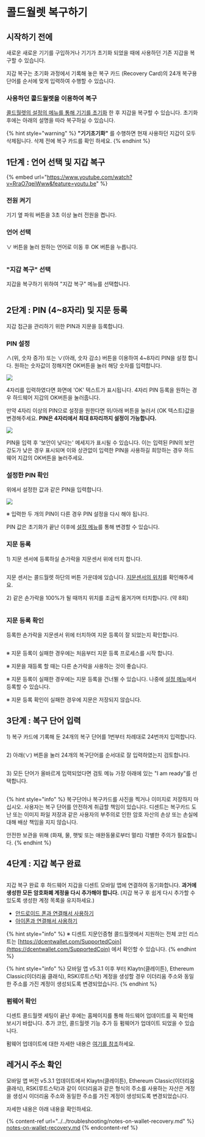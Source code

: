 # 콜드월렛 복구하기

## 시작하기 전에

새로운 새로운 기기를 구입하거나 기기가 초기화 되었을 때에 사용하던 기존 지갑을 복구할 수 있습니다.&#x20;

지갑 복구는 초기화 과정에서 기록해 놓은 복구 카드 (Recovery Card)의 24개 복구용 단어를 순서에 맞게 입력하여 수행할 수 있습니다.&#x20;

### 사용하던 콜드월렛을 이용하여 복구

[콜드월렛의 설정의 메뉴를 통해 기기를 초기화](../setting-menu/#undefined-8) 한 후 지갑을 복구할 수 있습니다. 초기화 후에는 아래의 설명을 따라 복구하실 수 있습니다.&#x20;

{% hint style="warning" %}
**"기기초기화"** 를 수행하면 현재 사용하던 지갑이 모두 삭제됩니다. 삭제 전에 복구 카드를 확인 하세요.&#x20;
{% endhint %}

## 1단계 : 언어 선택 및 지갑 복구

{% embed url="https://www.youtube.com/watch?v=RraO7qeiWww&feature=youtu.be" %}

### 전원 켜기

기기 옆 파워 버튼을 3초 이상 눌러 전원을 켭니다.

### 언어 선택

∨ 버튼을 눌러 원하는 언어로 이동 후 OK 버튼을 누릅니다.

<div align="left">

<img src="../../.gitbook/assets/image (40).png" alt="">

</div>

### "지갑 복구" 선택

지갑을 복구하기 위하여 "지갑 복구" 메뉴를 선택합니다.

<div align="left">

<img src="../../.gitbook/assets/image (174).png" alt="">

</div>

## 2단계 : PIN (4\~8자리) 및 지문 등록

지갑 접근을 관리하기 위한 PIN과 지문을 등록합니다.

### PIN 설정

∧(위, 숫자 증가) 또는 ∨(아래, 숫자 감소) 버튼을 이용하여 4\~8자리 PIN을 설정합니다. 원하는 숫자값이 정해지면 OK버튼을 눌러 해당 숫자를 입력합니다.

![](<../../.gitbook/assets/1 (3).png>)

4자리를 입력하였다면 화면에 'OK' 텍스트가 표시됩니다. 4자리 PIN 등록을 원하는 경우 하드웨어 지갑의 OK버튼을 눌러줍니다.

만약 4자리 이상의 PIN으로 설정을 원한다면 위/아래 버튼을 눌러서 (OK 텍스트)값을 변경해주세요. **PIN은 4자리에서 최대 8자리까지 설정이 가능합니다.**

![](<../../.gitbook/assets/2 (4).png>)

PIN을 입력 후 '보안이 낮다는' 메세지가 표시될 수 있습니다. 이는 입력된 PIN의 보안 강도가 낮은 경우 표시되며 이와 상관없이 입력한 PIN을 사용하길 희망하는 경우 하드웨어 지갑의 OK버튼을 눌러주세요.&#x20;

### 설정한 &#xD;PIN 확인

위에서 설정한 값과 같은 PIN을 입력합니다.

![](<../../.gitbook/assets/3 (3).png>)

&#x20;※ 입력한 두 개의 PIN이 다른 경우 PIN 설정을 다시 해야 됩니다.

PIN 값은 초기화가 끝난 이후에 [설정 메뉴](../setting-menu/)를 통해 변경할 수 있습니다.

### 지문 등록&#xD;

1\) 지문 센서에 등록하실 손가락을 지문센서 위에 터치합니다.

<div align="left">

<img src="../../.gitbook/assets/image (14).png" alt="">

</div>

지문 센서는 콜드월렛 하단의 버튼 가운데에 있습니다. [지문센서의 위치](../setting-up.md#before-start)를 확인해주세요.

2\) 같은 손가락을 100%가 될 때까지 위치를 조금씩 옮겨가며 터치합니다. (약 8회)

<div align="left">

<img src="../../.gitbook/assets/image (9).png" alt="">

</div>

### 지문 등록 확인

등록한 손가락을 지문센서 위에 터치하여 지문 등록이 잘 되었는지 확인합니다.

<div align="left">

<img src="../../.gitbook/assets/image (44).png" alt="">

</div>

※ 지문 등록이 실패한 경우에는 처음부터 지문 등록 프로세스를 시작합니다.

※ 지문을 재등록 할 때는 다른 손가락을 사용하는 것이 좋습니다.

※ 지문 등록이 실패한 경우에는 지문 등록을 건너뛸 수 있습니다. 나중에 [설정 메뉴](../setting-menu/)에서 등록할 수 있습니다.

※ 지문 등록 확인이 실패한 경우에 지문은 저장되지 않습니다.

## 3단계 : 복구 단어 입력

1\) 복구 카드에 기록해 둔 24개의 복구 단어를 1번부터 차례대로 24번까지 입력합니다.

<div align="left">

<img src="../../.gitbook/assets/image (125).png" alt="">

</div>

2\) 아래(∨) 버튼을 눌러 24개의 복구단어를 순서대로 잘 입력하였는지 검토합니다.

<div align="left">

<img src="../../.gitbook/assets/untitled.jpg" alt="">

</div>

3\) 모든 단어가 올바르게 입력되었다면 검토 메뉴 가장 아래에 있는 "I am ready"를 선택합니다.

<div align="left">

<img src="../../.gitbook/assets/image (206).png" alt="">

</div>

{% hint style="info" %}
복구단어나 복구카드를 사진을 찍거나 이미지로 저장하지 마십시오. 사용자는 복구 단어를 안전하게 취급할 책임이 있습니다. 디센트는 복구카드 도난 또는 이미지 파일 저장과 같은 사용자의 부주의로 인한 암호 자산의 손상 또는 손실에 대해 배상 책임을 지지 않습니다.&#x20;

안전한 보관을 위해 (화재, 물, 햇빛 또는 애완동물로부터 멀리) 각별한 주의가 필요합니다.
{% endhint %}

## 4단계 : 지갑 복구 완료

<div align="left">

<img src="../../.gitbook/assets/image (136).png" alt="">

</div>

지갑 복구 완료 후 하드웨어 지갑을 디센트 모바일 앱에 연결하여 동기화합니다. **과거에 생성한 모든 암호화폐 계정을 다시 추가해야 합니다.** (지갑 복구 후 쉽게 다시 추가할 수 있도록 생성한 계정 목록을 유지하세요.)

* [안드로이드 폰과 연결해서 사용하기](../android-connect/)
* [아이폰과 연결해서 사용하기](../iphone-connect.md)

{% hint style="info" %}
※ 디센트 지문인증형 콜드월렛에서 지원하는 전체 코인 리스트는 [https://dcentwallet.com/SupportedCoin](https://dcentwallet.com/SupportedCoin) 에서 확인할 수 있습니다.
{% endhint %}

{% hint style="info" %}
모바일 앱 v5.3.1 이후 부터 Klaytn(클레이튼), Ethereum Classic(이더리움 클래식), RSK(루트스탁) 계정을 생성할 경우 이더리움 주소와 동일한 주소를 가진 계정이 생성되도록 변경되었습니다.
{% endhint %}

### 펌웨어 확인

디센트 콜드월렛 세팅이 끝난 후에는 홈페이지를 통해 하드웨어 업데이트를 꼭 확인해 보시기 바랍니다. 추가 코인, 콜드월렛 기능 추가 등 펌웨어가 업데이트 되었을 수 있습니다.

펌웨어 업데이트에 대한 자세한 내용은 [여기를 참조](../firmware-update-from-computer/)하세요.

## 레거시 주소 확인

모바일 앱 버전 v5.3.1 업데이트에서 Klaytn(클레이튼), Ethereum Classic(이더리움 클래식), RSK(루트스탁)과 같이 이더리움과 같은 형식의 주소를 사용하는 자산은  계정을 생성시 이더리움 주소와 동일한 주소를 가진 계정이 생성되도록 변경되었습니다.&#x20;

자세한 내용은 아래 내용을 확인하세요.

{% content-ref url="../../troubleshooting/notes-on-wallet-recovery.md" %}
[notes-on-wallet-recovery.md](../../troubleshooting/notes-on-wallet-recovery.md)
{% endcontent-ref %}
